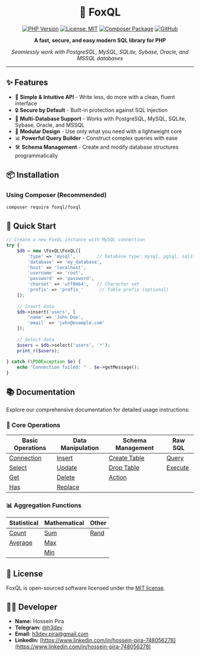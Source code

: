 <div align="center">

# 🦊 FoxQL

[![PHP Version](https://img.shields.io/badge/PHP-%3E%3D7.2-8892BF.svg)](https://www.php.net/)
[![License: MIT](https://img.shields.io/badge/License-MIT-yellow.svg)](https://opensource.org/licenses/MIT)
[![Composer Package](https://img.shields.io/badge/Composer-foxql%2Ffoxql-blue)](https://packagist.org/packages/foxql/foxql)
[![GitHub](https://img.shields.io/badge/GitHub-code3--dev%2FFoxQL-black.svg)](https://github.com/code3-dev/FoxQL)

**A fast, secure, and easy modern SQL library for PHP**

*Seamlessly work with PostgreSQL, MySQL, SQLite, Sybase, Oracle, and MSSQL databases*

</div>

---

## ✨ Features

- 🚀 **Simple & Intuitive API** - Write less, do more with a clean, fluent interface
- 🔒 **Secure by Default** - Built-in protection against SQL injection
- 🔄 **Multi-Database Support** - Works with PostgreSQL, MySQL, SQLite, Sybase, Oracle, and MSSQL
- 🧩 **Modular Design** - Use only what you need with a lightweight core
- 📊 **Powerful Query Builder** - Construct complex queries with ease
- 🛠️ **Schema Management** - Create and modify database structures programmatically

## 📦 Installation

### Using Composer (Recommended)

```bash
composer require foxql/foxql
```

## 🚀 Quick Start

```php
// Create a new FoxQL instance with MySQL connection
try {
    $db = new \FoxQL\FoxQL([
        'type' => 'mysql',        // Database type: mysql, pgsql, sqlite, etc.
        'database' => 'my_database',
        'host' => 'localhost',
        'username' => 'root',
        'password' => 'password',
        'charset' => 'utf8mb4',   // Character set
        'prefix' => 'prefix_'      // Table prefix (optional)
    ]);
    
    // Insert data
    $db->insert('users', [
        'name' => 'John Doe',
        'email' => 'john@example.com'
    ]);
    
    // Select data
    $users = $db->select('users', '*');
    print_r($users);
    
} catch (\PDOException $e) {
    echo "Connection failed: " . $e->getMessage();
}
```

## 📚 Documentation

Explore our comprehensive documentation for detailed usage instructions:

### 🔄 Core Operations

| Basic Operations | Data Manipulation | Schema Management | Raw SQL |
| ---------------- | ----------------- | ----------------- | ------- |
| [Connection](src/docs/connect.md) | [Insert](src/docs/insert.md) | [Create Table](src/docs/create.md) | [Query](src/docs/query.md) |
| [Select](src/docs/select.md) | [Update](src/docs/update.md) | [Drop Table](src/docs/drop.md) | [Execute](src/docs/execute.md) |
| [Get](src/docs/get.md) | [Delete](src/docs/delete.md) | [Action](src/docs/action.md) | |
| [Has](src/docs/has.md) | [Replace](src/docs/replace.md) | | |

### 📊 Aggregation Functions

| Statistical | Mathematical | Other |
| ----------- | ------------ | ----- |
| [Count](src/docs/count.md) | [Sum](src/docs/sum.md) | [Rand](src/docs/rand.md) |
| [Average](src/docs/avg.md) | [Max](src/docs/max.md) | |
| | [Min](src/docs/min.md) | |

## 📄 License

FoxQL is open-sourced software licensed under the [MIT license](LICENSE).

## 👨‍💻 Developer

- **Name:** Hossein Pira
- **Telegram:** [@h3dev](https://t.me/h3dev)
- **Email:** h3dev.pira@gmail.com
- **LinkedIn:** [https://www.linkedin.com/in/hossein-pira-748056278](https://www.linkedin.com/in/hossein-pira-748056278)